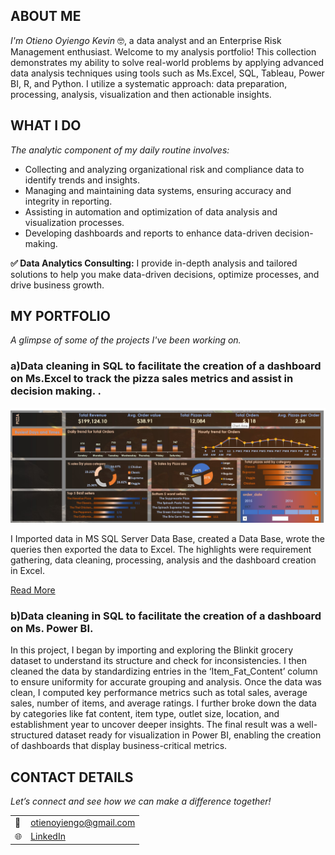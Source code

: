 <!--
<html lang="en">
<head>
  <meta charset="UTF-8">
  <title>Otieno Oyiengo Kevin - Portfolio</title>
  <style>
    body {
      font-family: Arial, sans-serif;
      line-height: 1.6;
      margin: 40px auto;
      max-width: 900px;
      padding: 0 20px;
      color: #2c3e50;
    }

    h2 {
      color: #2c3e50;
      border-bottom: 2px solid #ddd;
      padding-bottom: 5px;
    }

    h3 {
      margin-top: 25px;
      color: #34495e;
    }

    p, li {
      text-align: justify;
      font-size: 16px;
    }

    .section {
      margin-bottom: 40px;
    }

    ul {
      list-style-type: disc;
      padding-left: 30px;
      margin-top: 10px;
    }

    li {
      margin-bottom: 8px;
    }

    img {
      width: 100%;
      max-height: 400px;
      object-fit: cover;
      margin-top: 10px;
      border-radius: 6px;
    }

    table {
      margin-top: 10px;
    }

    td {
      padding: 4px 8px;
      vertical-align: top;
    }

    a {
      color: #2980b9;
      text-decoration: none;
    }

    a:hover {
      text-decoration: underline;
    }
  </style>

  
</head>
<body>

  <div class="section">
  
  -->

   <div class="section">
    <h2>ABOUT ME</h2>
    
   <p><em> I'm Otieno Oyiengo Kevin</em> 🤓, a data analyst and an Enterprise Risk Management enthusiast. Welcome to my analysis portfolio! This collection demonstrates my ability to solve real-world problems by applying advanced data analysis techniques using tools such as Ms.Excel, SQL, Tableau, Power BI, R, and Python. I utilize a systematic approach: data preparation, processing, analysis, visualization and then actionable insights.</em></p>
  </div>

  <div class="section">
    <h2>WHAT I DO</h2>
    <p><em>The analytic component of my daily routine involves:</em></p>
    <ul>
      <li>Collecting and analyzing organizational risk and compliance data to identify trends and insights.</li>
      <li>Managing and maintaining data systems, ensuring accuracy and integrity in reporting.</li>
      <li>Assisting in automation and optimization of data analysis and visualization processes.</li>
      <li>Developing dashboards and reports to enhance data-driven decision-making.</li>
    </ul>
    <p><strong>✅ Data Analytics Consulting:</strong> I provide in-depth analysis and tailored solutions to help you make data-driven decisions, optimize processes, and drive business growth.</p>
  </div>

  <div class="section">
    <h2>MY PORTFOLIO</h2>
    <p><em>A glimpse of some of the projects I've been working on.</em></p>
    <h3> a)Data cleaning in SQL to facilitate the  creation of a dashboard on Ms.Excel to track the pizza sales metrics and assist in decision making. .</h3>
    <img src="Screenshot (17).png" alt="sample dashboard">
    <p>I Imported data in MS SQL Server Data Base, created a Data Base, wrote  the queries then exported the data to Excel. The highlights were requirement gathering, data cleaning, processing, analysis and the dashboard creation in Excel.</p>
    <p><a href="https://github.com/babazeek/sales_dashboard">Read More</a></p>
    <h3> b)Data cleaning in SQL to facilitate the  creation of a dashboard on Ms. Power BI.</h3>
    <p>In this project, I began by importing and exploring the Blinkit grocery dataset to understand its structure and check for inconsistencies. I then cleaned the data by standardizing entries in the ‘Item_Fat_Content’ column to ensure uniformity for accurate grouping and analysis. Once the data was clean, I computed key performance metrics such as total sales, average sales, number of items, and average ratings. I further broke down the data by categories like fat content, item type, outlet size, location, and establishment year to uncover deeper insights. The final result was a well-structured dataset ready for visualization in Power BI, enabling the creation of dashboards that display business-critical metrics.</p>    
    <!---
    <h3>Sales Analytics Project</h3>
    <img src="2 anietie etuk data analytics sales project.jpg" alt="Sales Project">
    <p>On April 15, 1912, during her maiden voyage, the widely considered “unsinkable” RMS Titanic sank after 
     colliding with an iceberg.</p>
    <p><a href="https://www.linkedin.com/pulse/predictive-modeling-hypothesis-testing-using-titanic-dataset- 
    anietie/">Read More</a></p>
    <h3>Agricultural Analytics Project</h3>
    <img src="3 anietie etuk data analytics agro project.jpg" alt="Agro Analytics Project">
    <p>Unfortunately, there weren’t enough lifeboats for everyone onboard, resulting in the death of 1502 out of 
     2224 passengers and crew.</p>
    <p><a href="17 How to Present Data to Executives by Anietie Etuk.pdf">Download the Report here (pdf file)</a> 
     </p>
    </div>
     -->
  <div class="section">
    <h2>CONTACT DETAILS</h2>
    <p><em>Let’s connect and see how we can make a difference together!</em></p>
    <table>
      <tr>
        <td>📧</td>
        <td><a href="mailto:otienoyiengo@gmail.com">otienoyiengo@gmail.com</a></td>
      </tr>
      <tr>
        <td>🌐</td>
        <td><a href="https://www.linkedin.com/in/otieno-oyiengo-b68924117/">LinkedIn</a></td>
      </tr>
    </table>
  </div>

</body>
</html>

